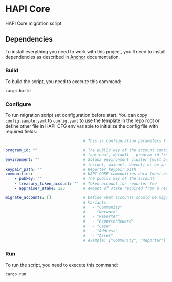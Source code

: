 # HAPI Core

HAPI Core migration script

## Dependencies

To install everything you need to work with this project, you'll need to install dependencies as described in [Anchor](https://project-serum.github.io/anchor/getting-started/installation.html) documentation.

### Build

To build the script, you need to execute this command:

```sh
cargo build
```

### Configure

To run migration script set configuration before start.
You can copy `config.sample.yaml` to `config.yaml` to use the template in the repo root or define other file in HAPI_CFG env variable to initialize the config file with required fields:
```yaml
                                  # This is configuration parameters for to HAPI CORE migration

program_id: ""                    # The public key of the account containing a program
                                  # (optional, default - program id from the HAPI CORE crate)
environment: ""                   # Solana environment cluster (must be one of [localnet, 
                                  # testnet, mainnet, devnet] or be an http or https url, default - localnet)
keypair_path: ""                  # Reporter keypair path
communities:                      # HAPI CORE communities data (must be set for each initialized community)
    - pubkey: ""                  # The public key of the account
    - treasury_token_account: ""  # Token account for reporter fee
    - appraiser_stake: 123        # Amount of stake required from a reporter of appraiser type

migrate_accounts: []              # Define what accounts should be migrated (optional, default - All)
                                  # Variants:
                                  #   - "Community"
                                  #   - "Network"
                                  #   - "Reporter"
                                  #   - "ReporterReward"
                                  #   - "Case"
                                  #   - "Address"
                                  #   - "Asset"
                                  # example: ["Community", "Reporter"] 
```

### Run

To run the script, you need to execute this command:

```sh
cargo run
```